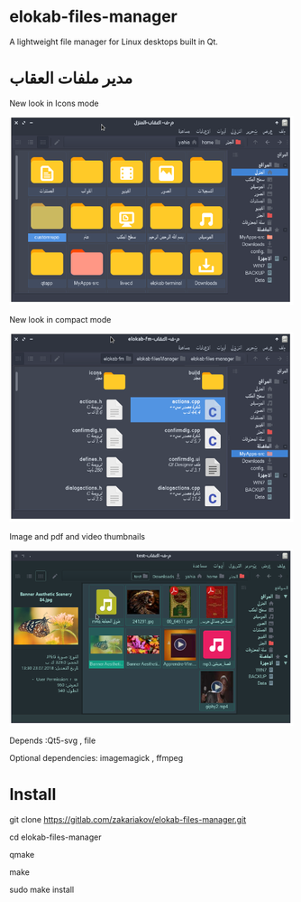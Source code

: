 # elokab-files-manager
A lightweight  file manager for Linux desktops built in Qt.

# مدير ملفات العقاب

New look in Icons mode

![Screenshots](https://github.com/zakariakov/screenshots/blob/master/elokabfm-iconmode.png)

New look in compact mode

![Screenshots](https://github.com/zakariakov/screenshots/blob/master/elokabfm-compact.png)

Image and pdf and video thumbnails


![Screenshots](https://github.com/zakariakov/screenshots/blob/master/elokabFm-thumbnails.png)



Depends :Qt5-svg , file

Optional dependencies: imagemagick , ffmpeg

# Install

git clone https://gitlab.com/zakariakov/elokab-files-manager.git

cd elokab-files-manager

qmake

make

sudo make install
